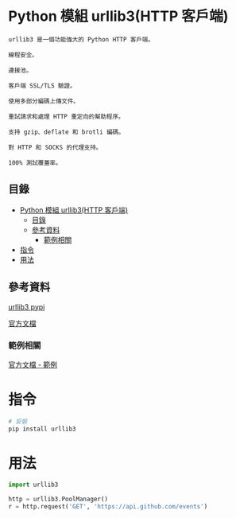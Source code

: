 # Python 模組 urllib3(HTTP 客戶端)

```
urllib3 是一個功能強大的 Python HTTP 客戶端。

線程安全。

連接池。

客戶端 SSL/TLS 驗證。

使用多部分編碼上傳文件。

重試請求和處理 HTTP 重定向的幫助程序。

支持 gzip、deflate 和 brotli 編碼。

對 HTTP 和 SOCKS 的代理支持。

100% 測試覆蓋率。
```

## 目錄

- [Python 模組 urllib3(HTTP 客戶端)](#python-模組-urllib3http-客戶端)
	- [目錄](#目錄)
	- [參考資料](#參考資料)
		- [範例相關](#範例相關)
- [指令](#指令)
- [用法](#用法)

## 參考資料

[urllib3 pypi](https://pypi.org/project/urllib3/)

[官方文檔](https://urllib3.readthedocs.io/en/stable/)

### 範例相關

[官方文檔 - 範例](https://urllib3.readthedocs.io/en/stable/user-guide.html)

# 指令

```bash
# 安裝
pip install urllib3
```

# 用法

```Python
import urllib3

http = urllib3.PoolManager()
r = http.request('GET', 'https://api.github.com/events')
```
